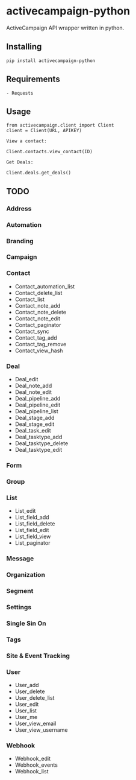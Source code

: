 # activecampaign-python
ActiveCampaign API wrapper written in python.

## Installing

```
pip install activecampaign-python
```

## Requirements

```
- Requests
```

## Usage

```
from activecampaign.client import Client
client = Client(URL, APIKEY)

View a contact:

Client.contacts.view_contact(ID)

Get Deals:

Client.deals.get_deals()
```
## TODO

### Address
### Automation
### Branding
### Campaign
### Contact

- Contact_automation_list
- Contact_delete_list
- Contact_list
- Contact_note_add
- Contact_note_delete
- Contact_note_edit
- Contact_paginator
- Contact_sync
- Contact_tag_add
- Contact_tag_remove
- Contact_view_hash

### Deal

- Deal_edit
- Deal_note_add
- Deal_note_edit
- Deal_pipeline_add
- Deal_pipeline_edit
- Deal_pipeline_list
- Deal_stage_add
- Deal_stage_edit
- Deal_task_edit
- Deal_tasktype_add
- Deal_tasktype_delete
- Deal_tasktype_edit

### Form

### Group

### List

- List_edit
- List_field_add
- List_field_delete
- List_field_edit
- List_field_view
- List_paginator

### Message

### Organization

### Segment

### Settings

### Single Sin On

### Tags

### Site & Event Tracking

### User

- User_add
- User_delete
- User_delete_list
- User_edit
- User_list
- User_me
- User_view_email
- User_view_username

### Webhook

- Webhook_edit
- Webhook_events
- Webhook_list
